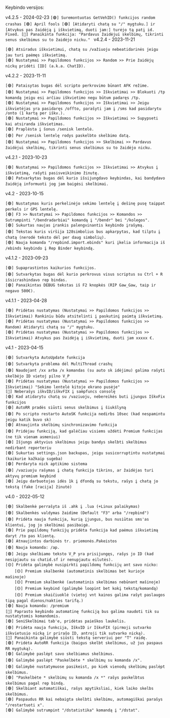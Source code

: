 Keybindo versijos:

v4.2.5 - 2024-02-23
`[🟣] Suremontuotas GetVehID() funkcijos random crashas
[🟢] April fools
[🟣] [Atidaryti chatą su "/" mygtuku.] ir [Atvykus pas žaidėją į iškvietimą, duoti jam:] turėjo tą patį id. Fixed.
[🔴] Panaikinta funkcija: "Pardavus žaidėjui skelbimų, tikrinti senus skelbimus su to žaidėjo nicku."
`
v4.2.4 - 2023-11-21

    [🟣] Atsiradus iškvietimui, chatą su /važiuoju nebeatidarinės jeigu jau turi paėmęs iškvietimą. 
    [🟢] Nustatymai >> Papildomos funkcijos >> Random >> Prie žaidėjų nickų pridėti [ID] (a.k.a. ChatID). 

v4.2.2 - 2023-11-11

    [🟣] Pataisytas bugas dėl scripto perkrovimo būnant AFK režime.
    [🟢] Nustatymai >> Papildomos funkcijos >> Iškvietimai >> Blokuoti /tp komandą jeigu esi arčiau iškvietimo negu būtum padaręs /tp.
    [🟢] Nustatymai >> Papildomos funkcijos >> Iškvietimai >> Jeigu iškvietėjas yra pasidaręs /offto, parašyti jam į /sms kad pasidarytu /onto (1 kartą per iškv.).
    [🟢] Nustatymai >> Papildomos funkcijos >> Iškvietimai >> Supypseti kai atsiranda iškvietimas.
    [🟣] Praplėsta į šonus /senisk lentelė.
    [🟢] Per /senisk lentelę rodys paskelbto skelbimo datą.
    [🟢] Nustatymai >> Papildomos funkcijos >> Skelbimai >> Pardavus žaidėjui skelbimų, tikrinti senus skelbimus su to žaidėjo nicku.

v4.2.1 - 2023-10-23

    [🟢] Nustatymai >> Papildomos funkcijos >> Iškvietimai >> Atvykus į iškvietimą, rašyti pasisveikinimo žinutę.
    [🟣] Patvarkytas bugas dėl kurio išsijungdavo keybindas, kai bandydavo žaidėją informuoti jog jam baigėsi skelbimai.

v4.2 - 2023-10-15

    [🟢] Nustatymas kuris perkelinėjo sekimo lentelę į dešinę pusę taippat perkels ir GPS lentelę.
    [🟢] F3 >> Nustatymai >> Papildomos funkcijos >> Komandos >> Sutrumpinti "/bendradarbiai" komandą į "/bendr" bei "/kolegos".
    [🟢] Sukurtas naujas įrankis palengvinantis keybindo įrašymą.
    [🟣] Tekstas kuris viršija 128simbolius bus apkarpytas, kad tilptu į chatą (nerodė teksto dėl per daug simbolių).
    [🟢] Nauja komanda "/repbind.import.ebinds" kuri įkelia informacija iš /ebinds keybindo į Rep Binder keybindą.

v4.1.2 - 2023-09-23

    [🟣] Supaprastintos kaikurios funkcijos.
    [🟣] Sutvarkytas bugas dėl kurio perkrovus visus scriptus su Ctrl + R išsicrashindavo rep bindas.
    [🟣] Panaikintas DEBUG tekstas iš F2 knopkės (RIP Gaw_Gaw, taip ir negavo 500€).

v4.1.1 - 2023-04-28

    [🟢] Pridėtas nustatymas (Nustatymai >> Papildomos funkcijos >> Iškvietimai) Rankiniu būdu atsitelinti į paskutinį paimtą iškvietimą.
    [🟢] Pridėtas nustatymas (Nustatymai >> Papildomos funkcijos >> Random) Atidaryti chatą su "/" mygtuku.
    [🟢] Pridėtas nustatymas (Nustatymai >> Papildomos funkcijos >> Iškvietimai) Atvykus pas žaidėją į iškvietimą, duoti jam xxxxx €.

v4.1 - 2023-04-15

    [🟣] Sutvarkyta AutoUpdate funkcija
    [🟣] Sutvarkyta problema dėl MultiThread crashų
    [🟢] Naudojant /xx arba /x komandas (su auto sk idėjimu) galima rašyti skelbėjo ID vietoj pilno V_P
    [🟢] Pridėtas nustatymas (Nustatymai >> Papildomos funkcijos >> Iškvietimai) "Sekimo lentelė kitoje ekrano pusėje"
    [🔴] Neberašys iškvID/iškvFIX į sampfuncs consolę
    [🟣] Kad atidarytu chatą su /vaziuoju, nebereikės buti įjungus IškvFix funkcijos
    [🟣] AutoRR pradės siūsti senus skelbimus į šiukšlyną
    [🟢] Po scripto restarto AutoSK funkcija nedirbs 10sec (kad nespamintu jeigu katik buvo sk)
    [🟢] Atnaujinta skelbimų sinchronizavimo funkcija
    [🟢] Pridėjau funkciją, kad galėčiau visiems uždėti Premium funkcijas (ne tik vienam asmeniui)
    [🟢] Išjungs aktyvius skelbimus jeigu bandys skelbti skelbimus nedirbant reporteriu
    [🟢] Sukurtas settings.json backupas, jeigu susicorruptintu nustatymai (kaikurie kažkaip sugeba)
    [🟣] Perdaryta nick aptikimo sistema
    [🟣] /vaziuoju rašymas į chatą funkcija tikrins, ar žaidėjas turi aktyvų premium keybind
    [🟢] Jeigu darbuotojas idės 1k į dfondą su tekstu, rašys į chatą jo tekstą (fake [racija] žinutė)

v4.0 - 2022-05-12

    [🟢] Skalbenkė perrašyta iš .ahk į .lua (+Linux palaikymas)
    [🟢] Skalbenkės valdymas žaidime (Default "F3" arba "/repbind")
    [🟢] Pridėta nauja funkcija, kurią įjungus, bus nusiūtas sms'as klientui, jog jo skelbimai pasibaigė.
    [🟢] Prie papildomų funkcijų pridėta funkcija kad paėmus iškvietimą daryt /to pas klientą.
    [🟣] Atnaujintos darbinės tr. priemonės.Pakeistos
    [🟢] Nauja komanda: /ap.
    [🟢] Jeigu skelbiamo teksto V_P yra prisijungęs, rašys jo ID (kad nesipjautu su chatid.sf ir nenupjautu eilutės).
    [🟡] Pridėta galimybė nusipirkti papildomų funkcijų ant savo nicko:
        [🟡] Premium skalbenkė (automatinis skelbimas bet kurioje mašinoje)
        [🟡] Premium skalbenkė (automatinis skelbimas nebūnant mašinoje)
        [🟡] Premium keybind (galimybė loopint bet kokį tekstą/komandą)
        [🟡] Premium skaičiuoklė (vietoj vnt kainos galima rašyt paslaugos tipą pagal dienos/nakties tarifą.)
    [🟢] Nauja komanda: /premium
    [🔴] Paprasto keybindo automatinę funkciją bus galima naudoti tik su nustatytomis komandomis.
    [🟢] SeniSkelbimai tab'e, pridėtas paieškos laukelis.
    [🟢] Pridėta nauja funkcija, IškvID ir IškvFIX (pirmoji sutvarko iškvietusio nicką ir prirašo ID, antroji tik sutvarko nicką).
    [🔴] Panaikinta galimybė siūsti tekstą serveriui per "T" raidę.
    [🟢] Pridėta AutoRR funkcija (baigus skelbt skelbimus, už jus paspaus RR mygtuką).
    [🟢] Galimybė paslėpt savo skelbiamus skelbimus.
    [🟢] Galimybė paslėpt "Paskelbėte * skelbimų su komanda /x".
    [🟢] Galimybė nustatymuose pasikeist, po kiek vienodų skelbimų paslėpt skelbimus.
    [🟢] "Paskelbėte * skelbimų su komanda /x *" rašys paskelbtus skelbimus pagal rep bindą.
    [🟢] Skelbiant automatiškai, rašys apytiksliai, kiek laiko skelbs skelbimus.
    [🟢] Paspaudus RR kai nebaigta skelbti skelbimu, automagiškai parašys "/restartuoti x".
    [🟢] Galimybė sutrumpint "/dstatistika" komandą į "/dstat".
